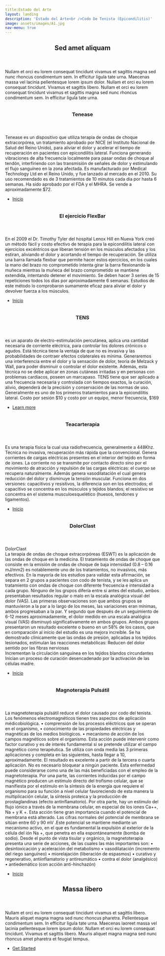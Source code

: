 ```yaml
---
title:Estado del Arte
layout: landing
description: 'Estado del Arte<br />Codo De Tenista (Epicondilitis)'
image: assets/images/A1.jpg
nav-menu: true
---
```


<!-- Main -->
<div id="main">

<!-- One -->
<section id="one">
	<div class="inner">
		<header class="major">
			<h2>Sed amet aliquam</h2>
		</header>
		<p>Nullam et orci eu lorem consequat tincidunt vivamus et sagittis magna sed nunc rhoncus condimentum sem. In efficitur ligula tate urna. Maecenas massa vel lacinia pellentesque lorem ipsum dolor. Nullam et orci eu lorem consequat tincidunt. Vivamus et sagittis libero. Nullam et orci eu lorem consequat tincidunt vivamus et sagittis magna sed nunc rhoncus condimentum sem. In efficitur ligula tate urna.</p>
	</div>
</section>

<!-- Two -->
<section id="two" class="spotlights">
	<section>
		<a href="generic.html" class="image">
			<img src="assets/images/A1.jpg" alt="" data-position="center center" />
		</a>
		<div class="content">
			<div class="inner">
				<header class="major">
					<h3>Tenease</h3>
				</header>
				<p>Tenease es un dispositivo que utiliza terapia de ondas de choque extracorpórea, un tratamiento aprobado por NICE (el Instituto Nacional de Salud del Reino Unido), para aliviar el dolor y acelerar el tiempo de recuperación en pacientes con epicondilitis lateral.  Funciona generando vibraciones de alta frecuencia localmente para pasar ondas de choque al tendón, interfiriendo con las transmisión de señales de dolor y estimulando el flujo sanguíneo en la zona afectada. Es manufacturado por Medical Technology Ltd en el Reino Unido, y fue lanzado al mercado en el 2010. Su uso recomendado es de 3 tratamientos de 10 minutos cada día por hasta 6 semanas.  Ha sido aprobado por el FDA y el MHRA. Se vende a aproximadamente $72.</p>
				<ul class="actions">
					<li><a href="generic.html" class="button">Inicio</a></li>
				</ul>
			</div>
		</div>
	</section>
	<section>
		<a href="generic.html" class="image">
			<img src="assets/images/A2.jpg" alt="" data-position="top center" />
		</a>
		<div class="content">
			<div class="inner">
				<header class="major">
					<h3>El ejercicio FlexBar</h3>
				</header>
				<p>En el 2009 el Dr. Timothy Tyler del hospital Lenox Hill en Nueva York creó un método fácil y costo efectivo de terapia para la epicondilitis lateral con ejercicios excéntricos que liberan tensión en los músculos afectados y los estiran, aliviando el dolor y acortando el tiempo de recuperación. Se utiliza una barra llamada flexbar que permite hacer estos ejercicios, en los cuales la mano del brazo no comprometido intenta girar la barra flexionando la muñeca mientras la muñeca del brazo comprometido se mantiene extendida, intentando detener el movimiento. Se deben hacer 3 series de 15 repeticiones todos los días por aproximadamente 6 semanas. Estudios de este método lo comprobaron sumamente eficaz para aliviar el dolor y devolver fuerza a los músculos. </p>
				<ul class="actions">
					<li><a href="generic.html" class="button">Inicio</a></li>
				</ul>
			</div>
		</div>
	</section>
	<section>
		<a href="generic.html" class="image">
			<img src="assets/images/A3.jpg" alt="" data-position="25% 25%" />
		</a>
		<div class="content">
			<div class="inner">
				<header class="major">
					<h3>TENS</h3>
				</header>
				<p>es un aparato de electro-estimulación percutánea, aplica una cantidad necesaria de corriente eléctrica, para controlar los dolores crónicos o agudos. Está técnica tiene la ventaja de que no es invasiva y las probabilidades de contraer efectos colaterales es mínima. Generaremos una interferencia entre el dolor y la sensación de dolor,  teoría de Melzack y Wall, para poder disminuir o controlar el dolor existente. Además, esta técnica no se debe aplicar en zonas cutáneas irritadas y en personas con problemas cardiacos, poseen un marcapaso.
TENS tiene que ser aplicado a una frecuencia necesaria y controlada con tiempos exactos, la curación, alivio, dependerá de la precisión y conservación de las normas de uso.
Generalmente es uno de los primeros tratamientos para la epicondilitis lateral. 
Costo por sesión $10 y costo por un equipo, menor frecuencia, $169
</p>
				<ul class="actions">
					<li><a href="generic.html" class="button">Learn more</a></li>
				</ul>
			</div>
		</div>
	</section>
	<section>
		<a href="generic.html" class="image">
			<img src="assets/images/A4.jpg" alt="" data-position="top center" />
		</a>
		<div class="content">
			<div class="inner">
				<header class="major">
					<h3>Teacarterapia</h3>
				</header>
				<p>Es una terapia física la cual usa radiofrecuencia, generalmente a 448Khz. Técnica no invasiva, recuperación más rápida que la convencional. Genera corrientes de cargas eléctricas presentes en el interior del tejido en forma de iones. La corriente no se transmite por contacto directo sino por el movimiento de atracción y repulsión de las cargas eléctricas: el cuerpo se recupera naturalmente. Además genera vasodilatación el cual genera reducción del dolor y disminuye la tensión muscular. Funciona en dos versiones: capacitivos y resistivos, la diferencia son en los electrodos; el capacitivo se concentra en los músculos y tejidos blandos; el resistivo se concentra en el sistema musculoesquelético (huesos, tendones y ligamentos). </p>
				<ul class="actions">
					<li><a href="generic.html" class="button">Inicio</a></li>
				</ul>
			</div>
		</div>
	</section>
	<section>
		<a href="generic.html" class="image">
			<img src="assets/images/A5.jpg" alt="" data-position="25% 25%" />
		</a>
		<div class="content">
			<div class="inner">
				<header class="major">
					<h3>DolorClast</h3>
				</header>
				<p>DolorClast<br>
La terapia de ondas de choque extracorpóreas (ESWT) es la aplicación de las ondas de choque en la medicina.
El tratamiento de ondas de choque que consiste en la emisión de ondas de choque de baja intensidad (0.8 – 0.16 mJ/mm2) es notablemente uno de los tratamientos, no invasivos, más efectivos. En la mayoría de los estudios para validar esta afirmación, se separa en 2 grupos a pacientes con codo de tenista, y se les aplica un tratamiento con ondas de choque con diferente frecuencia e intensidad a cada grupo. Ninguno de los grupos difería entre si antes del estudio, ambos presentaban resultados regular o malo en la escala analógica visual del dolor (VAS). Las primeras observaciones son que ambos grupos se mantuvieron a la par a lo largo de los meses, las variaciones eran mínimas, ambos progresaban a la par. Y segundo que después de un seguimiento de 6-12 meses aproximadamente, el dolor medido en una escala analógica visual (VAS) disminuyó significativamente en ambos grupos. Ambos grupos presentaron un resultado excelente o bueno en un 58% de los casos, que en comparación al inicio del estudio es una mejora increíble. 					
Se ha demostrado clínicamente que las ondas de presión, aplicadas a los tejidos lesionados, estimulan las reacciones metabólicas:
	Reducen del dolor sentido por las fibras nerviosas<br>
	Incrementan la circulación sanguínea en los tejidos blandos circundantes<br>
	Inician un proceso de curación desencadenado por la activación de las células madre.<br>
</p>
				<ul class="actions">
					<li><a href="generic.html" class="button">Inicio</a></li>
				</ul>
			</div>
		</div>
	</section>
	<section>
		<a href="generic.html" class="image">
			<img src="assets/images/A6.jpg" alt="" data-position="top center" />
		</a>
		<div class="content">
			<div class="inner">
				<header class="major">
					<h3>Magnoterapia Pulsátil</h3>
				</header>
				<p>La magnetoterapia pulsátil reduce el dolor causado por codo del tenista. Los fenómenos electromagnéticos tienen tres aspectos de aplicación médicobiológica.
•	comprensión de los procesos eléctricos que se operan en el organismo, 
•	conocimiento de las propiedades eléctricas y magnéticas de los medios biológicos. 
•	mecanismo de acción de los campos magnéticos sobre el organismo.
Esta acción puede intervenir como factor curativo y es de interés fundamental si se pretende utilizar el campo magnético como terapéutica. Se utiliza con onda media las 3 primeras aplicaciones y completa en las siguientes, hasta llegar a 10, aproximadamente. El resultado es excelente a partir de la tercera o cuarta aplicación. No es necesario bloquear a ningún paciente. Esta enfermedad puede considerarse como una de las más beneficiadas con el empleo de la magnetoterapia.
Por una parte, las corrientes inducidas por el campo magnético producen un estímulo directo del trofismo celular, que se manifiesta por el estímulo en la síntesis de la energía que requiere el organismo para su función a nivel celular favoreciendo de esta manera la multiplicación celular, la síntesis proteica y la producción de prostaglandinas (efecto antinflamatorio). Por otra parte, hay un estímulo del flujo iónico a través de la membrana celular, en especial de los iones Ca++, Na + y K +. Esta acción tiene gran importancia cuando el potencial de membrana está alterado. Las cifras normales del potencial de membrana se sitúan entre 60 y 90 mV .Este potencial se mantiene mediante un mecanismo activo, en el que es fundamental la expulsión al exterior de la célula del ión Na +, que penetra en ella espontáneamente (bomba de sodio). 
Desde el punto de vista tisular y orgánico, la magnetoterapia presenta una serie de acciones, de las cuales las más importantes son: 
•	desintoxicación y aceleración del metabolismo
•	vasodilatación (incremento del riego sanguíneo)
•	miorelajación (liberación de espasmos)
•	curativo y regenerativo, antiinflamatorio y antireumático
•	contra el dolor (analgésico)
•	antiedemático (con acción anti-hinchazón)
 </p>
				<ul class="actions">
					<li><a href="generic.html" class="button">Inicio</a></li>
				</ul>
			</div>
		</div>
	</section>
	
</section>
<!-- Three -->
<section id="three">
	<div class="inner">
		<header class="major">
			<h2>Massa libero</h2>
		</header>
		<p>Nullam et orci eu lorem consequat tincidunt vivamus et sagittis libero. Mauris aliquet magna magna sed nunc rhoncus pharetra. Pellentesque condimentum sem. In efficitur ligula tate urna. Maecenas laoreet massa vel lacinia pellentesque lorem ipsum dolor. Nullam et orci eu lorem consequat tincidunt. Vivamus et sagittis libero. Mauris aliquet magna magna sed nunc rhoncus amet pharetra et feugiat tempus.</p>
		<ul class="actions">
			<li><a href="generic.html" class="button next">Get Started</a></li>
		</ul>
	</div>
</section>

</div>
